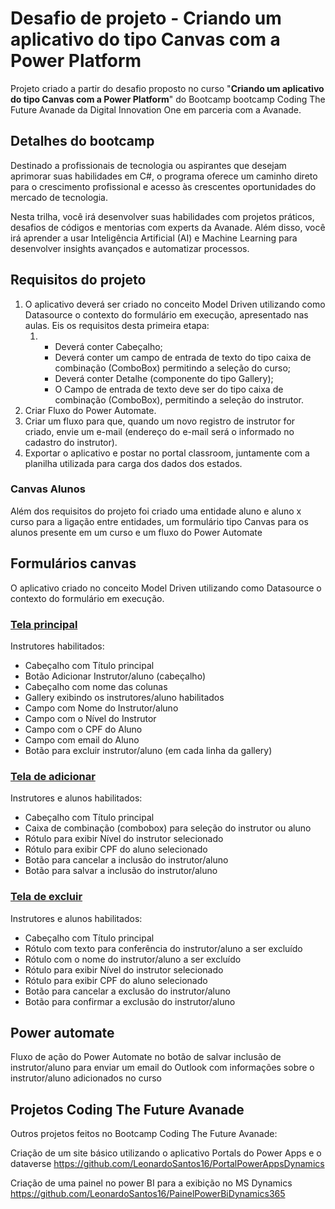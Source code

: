 # Desafio de projeto - Criando um aplicativo do tipo Canvas com a Power Platform

Projeto criado a partir do desafio proposto no curso "**Criando um aplicativo do tipo Canvas com a Power Platform**" do Bootcamp  bootcamp Coding The Future Avanade  da Digital Innovation One em parceria com a Avanade. 

## Detalhes do bootcamp

Destinado a profissionais de tecnologia ou aspirantes que desejam aprimorar suas habilidades em C#, o programa oferece um caminho direto para o crescimento profissional e acesso às crescentes oportunidades do mercado de tecnologia.

Nesta trilha, você irá desenvolver suas habilidades com projetos práticos, desafios de códigos e mentorias com experts da Avanade. Além disso, você irá aprender a usar Inteligência Artificial (AI) e Machine Learning para desenvolver insights avançados e automatizar processos. 

## Requisitos do projeto

1. O aplicativo deverá ser criado no conceito Model Driven utilizando como Datasource o contexto do formulário em execução, apresentado nas aulas. Eis os requisitos desta primeira etapa:
   1. - Deverá conter Cabeçalho;
      - Deverá conter um campo de entrada de texto do tipo caixa de combinação (ComboBox) permitindo a seleção do curso;
      - Deverá conter Detalhe (componente do tipo Gallery);
      - O Campo de entrada de texto deve ser do tipo caixa de combinação (ComboBox), permitindo a seleção do instrutor.
2. Criar Fluxo do Power Automate.
3. Criar um fluxo para que, quando um novo registro de instrutor for criado, envie um e-mail (endereço do e-mail será o informado no cadastro do instrutor). 
4. Exportar o aplicativo e postar no portal classroom, juntamente com a planilha utilizada para carga dos dados dos estados.

### Canvas Alunos

Além dos requisitos do projeto foi criado uma entidade aluno e aluno x curso para a ligação entre entidades, um formulário tipo Canvas para os alunos presente em um curso e um fluxo do Power Automate

## Formulários canvas

O aplicativo criado no conceito Model Driven utilizando como Datasource o contexto do formulário em execução.

### <u>Tela principal</u>

Instrutores habilitados: 

- Cabeçalho com Título principal
- Botão Adicionar Instrutor/aluno (cabeçalho)
- Cabeçalho com nome das colunas
- Gallery exibindo os instrutores/aluno habilitados
- Campo com Nome do Instrutor/aluno
- Campo com o Nível do Instrutor
- Campo com o CPF do Aluno
- Campo com email do Aluno
- Botão para excluir instrutor/aluno (em cada linha da gallery)

### <u>Tela de adicionar</u>

Instrutores e alunos habilitados:

- Cabeçalho com Título principal
- Caixa de combinação (combobox) para seleção do instrutor ou aluno
- Rótulo para exibir Nível do instrutor selecionado
- Rótulo para exibir CPF do aluno selecionado
- Botão para cancelar a inclusão do instrutor/aluno
- Botão para salvar a inclusão do instrutor/aluno

### <u>Tela de excluir</u>

Instrutores e alunos habilitados:

- Cabeçalho com Título principal
- Rótulo com texto para conferência do instrutor/aluno a ser excluído
- Rótulo com o nome do instrutor/aluno a ser excluído
- Rótulo para exibir Nível do instrutor selecionado
- Rótulo para exibir CPF do aluno selecionado
- Botão para cancelar a exclusão do instrutor/aluno
- Botão para confirmar a exclusão do instrutor/aluno

## Power automate

Fluxo de ação do Power Automate no botão de salvar inclusão de instrutor/aluno para enviar um email do Outlook com informações sobre o instrutor/aluno adicionados no curso



## Projetos Coding The Future Avanade

Outros projetos feitos no Bootcamp Coding The Future Avanade:

Criação de um site básico utilizando o aplicativo Portals do Power Apps e o dataverse https://github.com/LeonardoSantos16/PortalPowerAppsDynamics

Criação de uma painel no power BI para a exibição no MS Dynamics https://github.com/LeonardoSantos16/PainelPowerBiDynamics365

